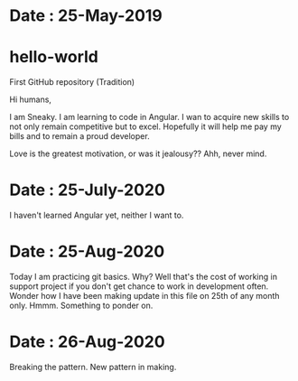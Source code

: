 # Date : 25-May-2019
# hello-world
First GitHub repository (Tradition)

Hi humans,

I am Sneaky. I am learning to code in Angular. I wan to acquire new skills to not only remain competitive but to excel.
Hopefully it will help me pay my bills and to remain a proud developer.

Love is the greatest motivation, or was it jealousy?? Ahh, never mind.


# Date : 25-July-2020

I haven't learned Angular yet, neither I want to.


# Date : 25-Aug-2020

Today I am practicing git basics. Why? Well that's the cost of working in support project if you don't get chance to work in development often.
Wonder how I have been making update in this file on 25th of any month only. Hmmm. Something to ponder on. 


# Date : 26-Aug-2020

Breaking the pattern.
New pattern in making.